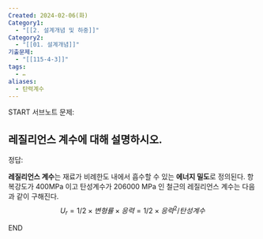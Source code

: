 ```yaml
---
Created: 2024-02-06(화)
Category1:
  - "[[2. 설계개념 및 하중]]"
Category2:
  - "[[01. 설계개념]]"
기출문제:
  - "[[115-4-3]]"
tags:
  - ✏️
aliases:
  - 탄력계수
---
```

START
서브노트
문제:  

## 레질리언스 계수에 대해 설명하시오.

정답: 

**레질리언스 계수**는 재료가 비례한도 내에서 흡수할 수 있는 **에너지 밀도**로 정의된다.
항복강도가 400MPa 이고 탄성계수가 206000 MPa 인 철근의 레질리언스 계수는 다음과 같이 구해진다.
$$U_r = 1/2 \times 변형률 \times 응력 = 1/2 \times 응력^2 / 탄성계수$$
<!--ID: 1701787236936-->
END

